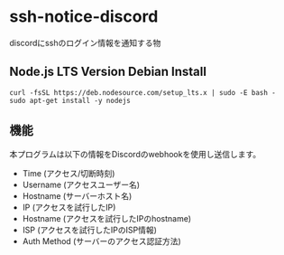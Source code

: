 # ssh-notice-discord
discordにsshのログイン情報を通知する物

## Node.js LTS Version Debian Install
```
curl -fsSL https://deb.nodesource.com/setup_lts.x | sudo -E bash -
sudo apt-get install -y nodejs
```

## 機能
本プログラムは以下の情報をDiscordのwebhookを使用し送信します。
- Time (アクセス/切断時刻)
- Username (アクセスユーザー名)
- Hostname (サーバーホスト名)
- IP (アクセスを試行したIP)
- Hostname (アクセスを試行したIPのhostname)
- ISP (アクセスを試行したIPのISP情報)
- Auth Method (サーバーのアクセス認証方法)